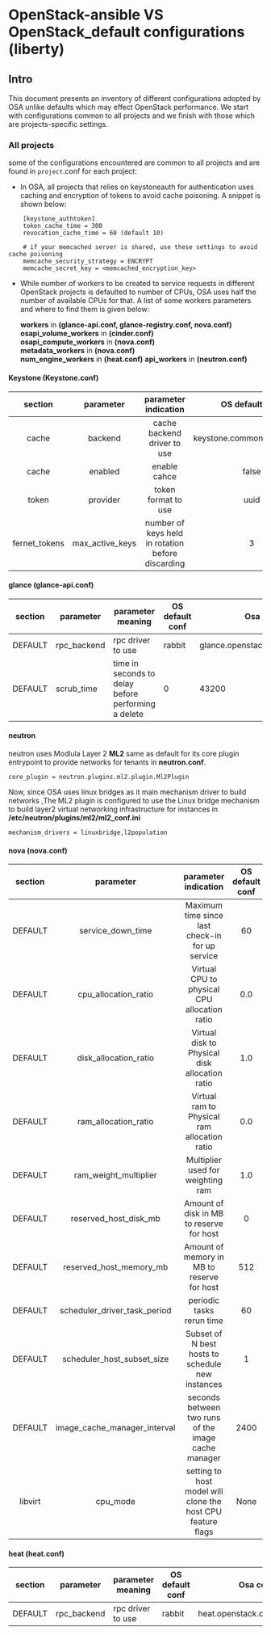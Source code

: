 OpenStack-ansible VS OpenStack_default configurations (liberty)
=============================

Intro
------

This document presents an inventory of different configurations adopted by OSA unlike defaults which may effect OpenStack performance. We start with configurations common to all projects and we finish with those which are projects-specific settings.

### All projects

some of the configurations encountered are common to all projects and are found in `project`.conf for each project:

* In OSA, all projects that relies on keystoneauth for authentication uses caching and encryption of tokens to avoid cache poisoning.
A snippet is shown below:
```
    [keystone_authtoken]
    token_cache_time = 300
    revocation_cache_time = 60 (default 10)

    # if your memcached server is shared, use these settings to avoid cache poisoning
    memcache_security_strategy = ENCRYPT
    memcache_secret_key = <memcached_encryption_key>
```

* While number of workers to be created to service requests in different OpenStack projects is defaulted to number of CPUs, OSA uses half the number of available CPUs for that. A list of some workers parameters and where to find them is given below:

    **workers** in **(glance-api.conf, glance-registry.conf, nova.conf)**  
    **osapi_volume_workers** in **(cinder.conf)**  
    **osapi_compute_workers** in **(nova.conf)**  
    **metadata_workers** in **(nova.conf)**  
    **num_engine_workers** in **(heat.conf)**
    **api_workers** in **(neutron.conf)**



#### Keystone (Keystone.conf)

|    section    |    parameter    |                parameter indication               |       OS default conf      |    Osa configurations   |
|:-------------:|:---------------:|:-------------------------------------------------:|:--------------------------:|:-----------------------:|
|     cache     |     backend     |            cache backend driver to use            | keystone.common.cache.noop | dogpile.cache.memcached |
|     cache     |     enabled     |                    enable cahce                   |            false           |           true          |
|     token     |     provider    |                token format to use                |            uuid            |          fernet         |
| fernet_tokens | max_active_keys | number of keys held in rotation before discarding |              3             |            7            |

#### glance (glance-api.conf)

| section | parameter     |                  parameter meaning                   | OS default conf | Osa configurations                     |
|---------|---------------|------------------------------------------------------|-----------------|----------------------------------------|
| DEFAULT | rpc_backend   |                  rpc driver to use                   |      rabbit     | glance.openstack.common.rpc.impl_kombu |
| DEFAULT | scrub_time    | time in seconds  to delay before performing a delete |          0      |                 43200                  |


#### neutron

neutron uses Modlula Layer 2 __ML2__ same as default for its core plugin entrypoint to provide networks for tenants in __neutron.conf__.

    core_plugin = neutron.plugins.ml2.plugin.Ml2Plugin


Now, since OSA uses linux bridges as it main mechanism driver to build networks ,The ML2 plugin is configured to use the Linux bridge mechanism to build 
layer2 virtual networking infrastructure for instances in __/etc/neutron/plugins/ml2/ml2_conf.ini__

    mechanism_drivers = linuxbridge,l2population


#### nova (nova.conf)

| section |           parameter          |                     parameter indication                    | OS default conf | Osa configurations |
|:-------:|:----------------------------:|:-----------------------------------------------------------:|:---------------:|:------------------:|
| DEFAULT |       service_down_time      |       Maximum time since last check-in for up service       |        60       |         120        |
| DEFAULT |     cpu_allocation_ratio     |         Virtual CPU to physical CPU allocation ratio        |       0.0       |         2.0        |
| DEFAULT |     disk_allocation_ratio    |        Virtual disk to Physical disk allocation ratio       |       1.0       |         1.0        |
| DEFAULT |     ram_allocation_ratio     |         Virtual ram to Physical ram allocation ratio        |       0.0       |         1.0        |
| DEFAULT |     ram_weight_multiplier    |              Multiplier used for weighting ram              |       1.0       |         5.0        |
| DEFAULT |     reserved_host_disk_mb    |           Amount of disk in MB to reserve for host          |        0        |        2048        |
| DEFAULT |    reserved_host_memory_mb   |          Amount of memory in MB to reserve for host         |       512       |        2048        |
| DEFAULT | scheduler_driver_task_period |                  periodic tasks rerun time                  |        60       |         60         |
| DEFAULT |  scheduler_host_subset_size  |       Subset of N best hosts to schedule new instances      |        1        |         10         |
| DEFAULT | image_cache_manager_interval |     seconds between two runs of the image cache manager     |       2400      |  0 (default rate)  |
| libvirt |           cpu_mode           | setting to host model will clone the host CPU feature flags |       None      |     host-model     |

#### heat (heat.conf)

| section |   parameter   |                    parameter meaning                 | OS default conf | Osa configurations                   |
|---------|---------------|------------------------------------------------------|-----------------|--------------------------------------|
| DEFAULT |  rpc_backend  |                     rpc driver to use                | rabbit          | heat.openstack.common.rpc.impl_kombu |

